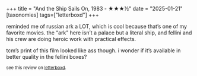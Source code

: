 +++
title = "And the Ship Sails On, 1983 - ★★★½"
date = "2025-01-21"
[taxonomies]
tags=["letterboxd"]
+++

reminded me of russian ark a LOT, which is cool because that’s one of my favorite movies. the “ark” here isn’t a palace but a literal ship, and fellini and his crew are doing heroic work with practical effects.

tcm’s print of this film looked like ass though. i wonder if it’s available in better quality in the fellini boxes?

<small>see this review on <a href="https://letterboxd.com/nonmodernist/film/and-the-ship-sails-on/">letterboxd</a>.